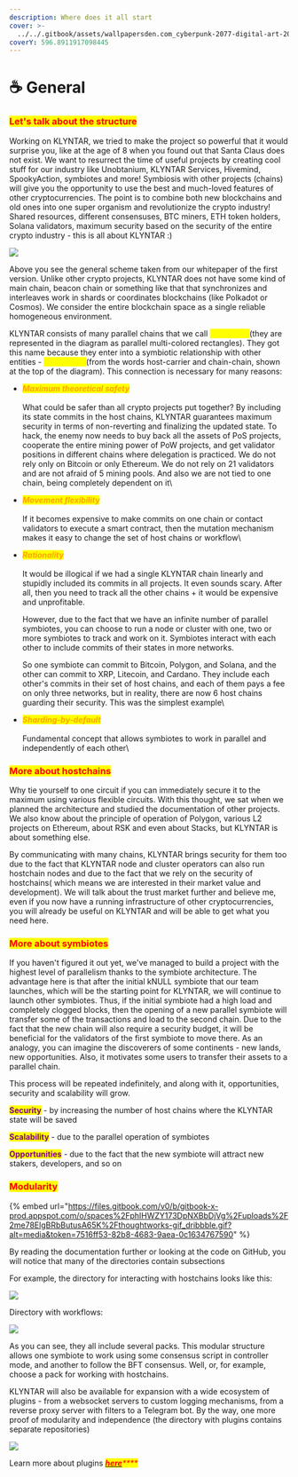 ```yaml
---
description: Where does it all start
cover: >-
  ../../.gitbook/assets/wallpapersden.com_cyberpunk-2077-digital-art-2020_3840x2160.jpg
coverY: 596.8911917098445
---
```


# ☕ General

### <mark style="color:red;">**Let's talk about the structure**</mark>

Working on KLYNTAR, we tried to make the project so powerful that it would surprise you, like at the age of 8 when you found out that Santa Claus does not exist. We want to resurrect the time of useful projects by creating cool stuff for our industry like Unobtanium, KLYNTAR Services, Hivemind, SpookyAction, symbiotes and more! Symbiosis with other projects (chains) will give you the opportunity to use the best and much-loved features of other cryptocurrencies. The point is to combine both new blockchains and old ones into one super organism and revolutionize the crypto industry! Shared resources, different consensuses, BTC miners, ETH token holders, Solana validators, maximum security based on the security of the entire crypto industry - this is all about KLYNTAR :)

![](<../../.gitbook/assets/image (1).png>)

Above you see the general scheme taken from our whitepaper of the first version. Unlike other crypto projects, KLYNTAR does not have some kind of main chain, beacon chain or something like that that synchronizes and interleaves work in shards or coordinates blockchains (like Polkadot or Cosmos). We consider the entire blockchain space as a single reliable homogeneous environment.

KLYNTAR consists of many parallel chains that we call _<mark style="color:yellow;">**symbiotes**</mark>_(they are represented in the diagram as parallel multi-colored rectangles). They got this name because they enter into a symbiotic relationship with other entities - _<mark style="color:yellow;">**hostchains**</mark>_(from the words host-carrier and chain-chain, shown at the top of the diagram). This connection is necessary for many reasons:

* _<mark style="color:orange;">**Maximum theoretical safety**</mark>_\
  \
  What could be safer than all crypto projects put together? By including its state commits in the host chains, KLYNTAR guarantees maximum security in terms of non-reverting and finalizing the updated state. To hack, the enemy now needs to buy back all the assets of PoS projects, cooperate the entire mining power of PoW projects, and get validator positions in different chains where delegation is practiced. We do not rely only on Bitcoin or only Ethereum. We do not rely on 21 validators and are not afraid of 5 mining pools. And also we are not tied to one chain, being completely dependent on it\

* _<mark style="color:orange;">**Movement flexibility**</mark>_\
  \
  If it becomes expensive to make commits on one chain or contact validators to execute a smart contract, then the mutation mechanism makes it easy to change the set of host chains or workflow\

*   _<mark style="color:orange;">**Rationality**</mark>_\
    \
    It would be illogical if we had a single KLYNTAR chain linearly and stupidly included its commits in all projects. It even sounds scary. After all, then you need to track all the other chains + it would be expensive and unprofitable.

    However, due to the fact that we have an infinite number of parallel symbiotes, you can choose to run a node or cluster with one, two or more symbiotes to track and work on it. Symbiotes interact with each other to include commits of their states in more networks.

    So one symbiote can commit to Bitcoin, Polygon, and Solana, and the other can commit to XRP, Litecoin, and Cardano. They include each other's commits in their set of host chains, and each of them pays a fee on only three networks, but in reality, there are now 6 host chains guarding their security. This was the simplest example\

* _<mark style="color:orange;">**Sharding-by-default**</mark>_\
  \
  Fundamental concept that allows symbiotes to work in parallel and independently of each other\


### <mark style="color:red;">**More about hostchains**</mark>

Why tie yourself to one circuit if you can immediately secure it to the maximum using various flexible circuits. With this thought, we sat when we planned the architecture and studied the documentation of other projects. We also know about the principle of operation of Polygon, various L2 projects on Ethereum, about RSK and even about Stacks, but KLYNTAR is about something else.&#x20;

By communicating with many chains, KLYNTAR brings security for them too due to the fact that KLYNTAR node and cluster operators can also run hostchain nodes and due to the fact that we rely on the security of hostchains( which means we are interested in their market value and development). We will talk about the trust market further and believe me, even if you now have a running infrastructure of other cryptocurrencies, you will already be useful on KLYNTAR and will be able to get what you need here.

### <mark style="color:red;">**More about symbiotes**</mark>

If you haven't figured it out yet, we've managed to build a project with the highest level of parallelism thanks to the symbiote architecture. The advantage here is that after the initial kNULL symbiote that our team launches, which will be the starting point for KLYNTAR, we will continue to launch other symbiotes. Thus, if the initial symbiote had a high load and completely clogged blocks, then the opening of a new parallel symbiote will transfer some of the transactions and load to the second chain. Due to the fact that the new chain will also require a security budget, it will be beneficial for the validators of the first symbiote to move there. As an analogy, you can imagine the discoverers of some continents - new lands, new opportunities. Also, it motivates some users to transfer their assets to a parallel chain.

This process will be repeated indefinitely, and along with it, opportunities, security and scalability will grow.

<mark style="color:purple;">**Security**</mark> - by increasing the number of host chains where the KLYNTAR state will be saved&#x20;

<mark style="color:purple;">**Scalability**</mark> - due to the parallel operation of symbiotes

<mark style="color:purple;">**Opportunities**</mark> - due to the fact that the new symbiote will attract new stakers, developers, and so on

### <mark style="color:red;">Modularity</mark>

{% embed url="https://files.gitbook.com/v0/b/gitbook-x-prod.appspot.com/o/spaces%2FphIHWZY173DpNXBbDjVg%2Fuploads%2F2me78ElgBRbButusA65K%2Fthoughtworks-gif_dribbble.gif?alt=media&token=7516ff53-82b8-4683-9aea-0c1634767590" %}

By reading the documentation further or looking at the code on GitHub, you will notice that many of the directories contain subsections

For example, the directory for interacting with hostchains looks like this:

![](<../../.gitbook/assets/image (5) (1) (1).png>)

Directory with workflows:

![](../../.gitbook/assets/image.png)

As you can see, they all include several packs. This modular structure allows one symbiote to work using some consensus script in controller mode, and another to follow the BFT consensus. Well, or, for example, choose a pack for working with hostchains.

KLYNTAR will also be available for expansion with a wide ecosystem of plugins - from a websocket servers to custom logging mechanisms, from a reverse proxy server with filters to a Telegram bot. By the way, one more proof of modularity and independence (the directory with plugins contains separate repositories)

![](<../../.gitbook/assets/image (6) (1).png>)

Learn more about plugins [_<mark style="color:red;">**here**</mark>_](../plugins.md)_<mark style="color:red;">****</mark>_
